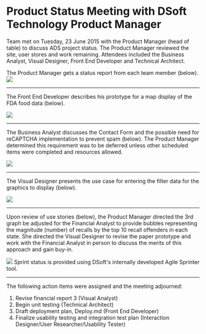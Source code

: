 # Product Status Meeting with DSoft Technology Product Manager #

Team met on Tuesday, 23 June 2015 with the Product Manager (head of table) to discuss ADS project status.  The Product Manager reviewed the site, user stores and work remaining.  Attendees included the Business Analyst, Visual Designer, Front End Developer and Technical Architect.

The Product Manager gets a status report from each team member (below).
![](http://i.imgur.com/bt7zZbO.jpg)

----------
The Front End Developer describes his prototype for a map display of the FDA food data (below).

![](http://i.imgur.com/fDUwD2B.jpg)

----------
The Business Analyst discusses the Contact Form and the possible need for reCAPTCHA implementation to prevent spam (below). The Product Manager determined this requirement was to be deferred unless other scheduled items were completed and resources allowed.

![](http://i.imgur.com/DHouIeX.jpg)

----------
The Visual Designer presents the use case for entering the filter data for the graphics to display (below).

![](http://i.imgur.com/uAkJ1P5.jpg)

----------

Upon review of use stories (below), the Product Manager directed the 3rd graph be adjusted for the Financial Analyst to provide bubbles representing the magnitude (number) of recalls by the top 10 recall offenders in each state.  She directed the Visual Designer to revise the paper prototype and work with the Financial Analyst in person to discuss the merits of this approach and gain buy-in.

![](http://i.imgur.com/HaRCd1O.jpg)
Sprint status is provided using DSoft's internally developed Agile Sprinter tool.

----------

The following action items were assigned and the meeting adjourned:

1. Revise financial report 3 (Visual Analyst)
1. Begin unit testing (Technical Architect)
1. Draft deployment plan, Deploy.md (Front End Developer)
1. Finalize usability testing and integration test plan (Interaction Designer/User Researcher/Usability Tester)
